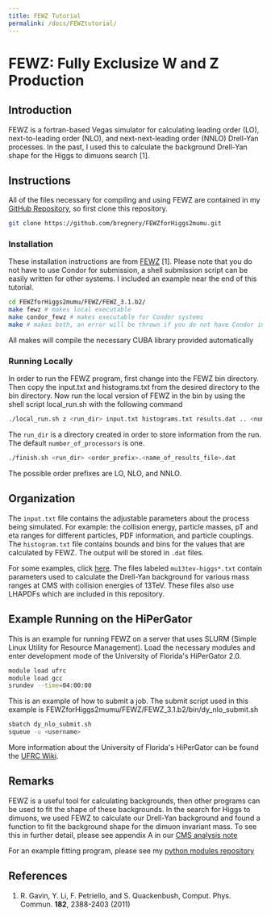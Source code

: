```yaml
---
title: FEWZ Tutorial
permalink: /docs/FEWZtutorial/
---
```


# FEWZ: Fully Exclusize W and Z Production

## Introduction

FEWZ is a fortran-based Vegas simulator for calculating leading order (LO), next-to-leading order (NLO), and next-next-leading order (NNLO)
Drell-Yan processes. In the past, I used this to calculate the background Drell-Yan shape for the Higgs to dimuons search [1]. 

## Instructions

All of the files necessary for compiling and using FEWZ are contained in my [GitHub Repository](https://github.com/bregnery/FEWZforHiggs2mumu),
so first clone this repository.

```bash
git clone https://github.com/bregnery/FEWZforHiggs2mumu.git
```

### Installation

These installation instructions are from [FEWZ]() [1]. Please note that you do not have to use Condor for submission, a shell submission
script can be easily written for other systems. I included an example near the end of this tutorial.

```bash
cd FEWZforHiggs2mumu/FEWZ/FEWZ_3.1.b2/
make fewz # makes local executable
make condor_fewz # makes executable for Condor systems
make # makes both, an error will be thrown if you do not have Condor installed
```

All makes will compile the necessary CUBA library provided automatically

### Running Locally

In order to run the FEWZ program, first change into the FEWZ bin directory. Then copy the input.txt 
and histograms.txt from the desired directory to the bin directory. Now run the local version of 
FEWZ in the bin by using the shell script local_run.sh with the following command

```bash
./local_run.sh z <run_dir> input.txt histograms.txt results.dat .. <number_of_processors>
```

The ``run_dir`` is a directory created in order to store information from the run. The default ``number_of_processors`` is one.

```bash
./finish.sh <run_dir> <order_prefix>.<name_of_results_file>.dat
```

The possible order prefixes are LO, NLO, and NNLO.

## Organization

The ``input.txt`` file contains the adjustable parameters about the process being simulated. For example: the collision energy,
particle masses, pT and eta ranges for different particles, PDF information, and particle couplings. The ``histogram.txt`` file 
contains bounds and bins for the values that are calculated by FEWZ. The output will be stored in ``.dat`` files.

For some examples, click [here](https://github.com/bregnery/FEWZforHiggs2mumu/tree/master/FEWZ/FEWZ_3.1.b2/bin). The files 
labeled ``mu13tev-higgs*.txt`` contain parameters used to calculate the Drell-Yan background for various mass ranges at 
CMS with collision energies of 13TeV. These files also use LHAPDFs which are included in this repository.

## Example Running on the HiPerGator

This is an example for running FEWZ on a server that uses SLURM (Simple Linux Utility for Resource Management).
Load the necessary modules and enter development mode of the University of Florida's HiPerGator 2.0.

```bash
module load ufrc
module load gcc
srundev --time=04:00:00
```

This is an example of how to submit a job. The submit script used in this example is FEWZforHiggs2mumu/FEWZ/FEWZ_3.1.b2/bin/dy_nlo_submit.sh

```bash
sbatch dy_nlo_submit.sh
squeue -u <username>
```

More information about the University of Florida's HiPerGator can be found the [UFRC Wiki](https://help.rc.ufl.edu/doc/UFRC_Help_and_Documentation).

## Remarks

FEWZ is a useful tool for calculating backgrounds, then other programs can be used to fit the shape of these backgrounds. In the
search for Higgs to dimuons, we used FEWZ to calculate our Drell-Yan background and found a function to fit the background shape 
for the dimuon invariant mass. To see this in further detail, please see appendix A in our [CMS analysis note](http://cms.cern.ch/iCMS/jsp/db_notes/noteInfo.jsp?cmsnoteid=CMS%20AN-2017/098)

For an example fitting program, please see my 
[python modules repository](https://github.com/bregnery/PythonModulesForCMSfits/tree/master/example/FEWZstudies)

## References

1. R. Gavin, Y. Li, F. Petriello, and S. Quackenbush, Comput. Phys. Commun. **182**, 2388-2403 (2011)
